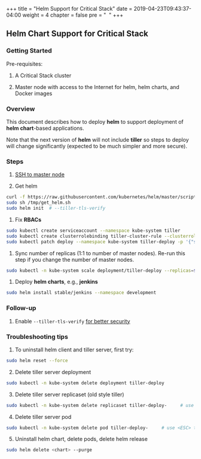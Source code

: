 +++
title = "Helm Support for Critical Stack"
date = 2019-04-23T09:43:37-04:00
weight = 4
chapter = false
pre = "<i class='fas fa-toolbox'></i> &nbsp;"
+++

## Helm Chart Support for Critical Stack

### Getting Started
Pre-requisites:

1. A Critical Stack cluster

1. Master node with access to the Internet for helm, helm charts, and Docker images

### Overview
This document describes how to deploy **helm** to support deployment of **helm chart**-based applications.

Note that the next version of **helm** will not include **tiller** so steps to deploy will change significantly (expected to be much simpler and more secure).

### Steps
1. [SSH to master node](../ssh_master_node/)

1. Get helm
```sh
curl -f https://raw.githubusercontent.com/kubernetes/helm/master/scripts/get > /tmp/get_helm.sh
sudo sh /tmp/get_helm.sh
sudo helm init	# --tiller-tls-verify
```

1. Fix **RBACs**
```sh
sudo kubectl create serviceaccount --namespace kube-system tiller
sudo kubectl create clusterrolebinding tiller-cluster-rule --clusterrole=cluster-admin --serviceaccount=kube-system:tiller
sudo kubectl patch deploy --namespace kube-system tiller-deploy -p '{"spec":{"template":{"spec":{"serviceAccount":"tiller"}}}}'
```

1. Sync number of replicas (1:1 to number of master nodes).  Re-run this step if you change the number of master nodes.
```sh
sudo kubectl -n kube-system scale deployment/tiller-deploy --replicas=$(kubectl get nodes --selector='node-role.kubernetes.io/master' | grep -v '^NAME ' | wc -l)
```

1. Deploy **helm charts**, e.g., **jenkins**
```sh
sudo helm install stable/jenkins --namespace development
```

### Follow-up
1. Enable `--tiller-tls-verify` [for better security](https://github.com/helm/helm/blob/master/docs/securing_installation.md)

### Troubleshooting tips
1. To uninstall helm client and tiller server, first try:
```sh
sudo helm reset --force
```

2. Delete tiller server deployment
```sh
sudo kubectl -n kube-system delete deployment tiller-deploy
```

3. Delete tiller server replicaset (old style tiller)
```sh
sudo kubectl -n kube-system delete replicaset tiller-deploy-     # use <ESC> to complete
```

4. Delete tiller server pod
```sh
sudo kubectl -n kube-system delete pod tiller-deploy-     # use <ESC> to complete
```

5. Uninstall helm chart, delete pods, delete helm release
```sh
sudo helm delete <chart> --purge
```

